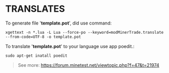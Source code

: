# TRANSLATES

To generate file '**template.pot**', did use command:

````xgettext -n *.lua -L Lua --force-po --keyword=modMinerTrade.translate --from-code=UTF-8 -o template.pot````

To translate '**template.pot**' to your language use app poedit.:

````sudo apt-get inatall poedit````

> See more: https://forum.minetest.net/viewtopic.php?f=47&t=21974
